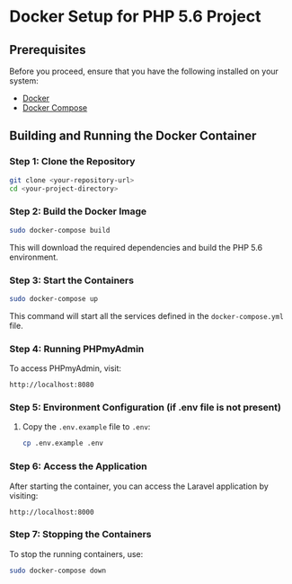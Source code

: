 # Docker Setup for PHP 5.6 Project

## Prerequisites
Before you proceed, ensure that you have the following installed on your system:
- [Docker](https://www.docker.com/get-started)
- [Docker Compose](https://docs.docker.com/compose/install/)

## Building and Running the Docker Container

### Step 1: Clone the Repository
```sh
git clone <your-repository-url>
cd <your-project-directory>
```

### Step 2: Build the Docker Image
```sh
sudo docker-compose build
```
This will download the required dependencies and build the PHP 5.6 environment.

### Step 3: Start the Containers
```sh
sudo docker-compose up
```
This command will start all the services defined in the `docker-compose.yml` file.

### Step 4: Running PHPmyAdmin
To access PHPmyAdmin, visit:
```
http://localhost:8080
```

### Step 5: Environment Configuration (if .env file is not present)
1. Copy the `.env.example` file to `.env`:
   ```sh
   cp .env.example .env
   ```

### Step 6: Access the Application
After starting the container, you can access the Laravel application by visiting:
```
http://localhost:8000
```

### Step 7: Stopping the Containers
To stop the running containers, use:
```sh
sudo docker-compose down
```
